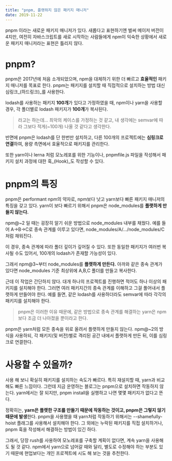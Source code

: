 ```yaml
---
title: "pnpm, 플랫하지 않은 패키지 매니저"
date: 2019-11-22
---
```


pnpm 이라는 새로운 패키지 매니저가 있다. 새롭다고 표현하기엔 벌써 메이저 버전이 4지만, 여전히 자바스크립트를 새로 시작하는 사람들에게 npm이 익숙한 상황에서 새로운 패키지 매니저라는 표현은 틀리지 않다.

# pnpm?

pnpm은 2017년에 처음 소개되었으며, npm을 대체하기 위한 더 빠르고 **효율적인** 패키지 매니저를 목표로 한다. pnpm는 패키지를 설치할 때 직접적으로 설치하는 방법 대신 심링크_(하드링크)_를 사용한다.

lodash를 사용하는 패키지 **100개**가 있다고 가정하였을 때, npm이나 yarn을 사용할 경우, 각 폴더별로 lodash 패키지가 **100개**가 복사된다.

> 라고는 하는데... 최악의 케이스를 가정하는 것 같고, 내 생각에는 semvar에 따라 그보다 적게(~100개) 나올 것 같다고 생각한다.

반면에 pnpm은 lodash를 단 한번만 설치하고, 다른 100개의 프로젝트에는 **심링크로 연결**하여, 용량 측면에서 효율적으로 패키지를 관리한다.

또한 yarn이나 lerna 처럼 모노레포를 위한 기능이나, pnpmfile.js 파일을 작성해서 패키지 설치 과정에 대한 훅_(Hook)_도 작성할 수 있다.

# pnpm의 특징

pnpm은 performant npm의 약자로, npm보다 낫고 yarn보다 빠른 패키지 매니저의 특징을 갖고 있다. yarn이 보다 빠르기 위해서 pnpm은 node\_modules를 **플랫하게 만들지 않는다.**

npm@\~2 일 때는 굉장히 알기 쉬운 방법으로 node\_modules 내부를 채웠다. 예를 들어 A->B->C로 종속 관계를 이루고 있다면, node\_modules/A/.../node\_modules/C 처럼 채워진다.

이 경우, 종속 관계에 따라 폴더 깊이가 깊어질 수 있다. 또한 동일한 패키지가 여러번 복사될 수도 있어서, 100개의 lodash가 존재할 가능성이 있다.

그래서 npm@3\~부터 node\_modules를 **플랫하게 만든다.** 아까와 같은 종속 관계가 있다면 node\_modules 기준 최상위에 A,B,C 폴더를 만들고 복사한다.

근데 이 작업은 간단하지 않다. 대개 하나의 프로젝트를 진행하면 적어도 하나 이상의 패키지를 설치해야 한다. 그러면 여러 패키지간의 종속 관계를 이해하고 그걸 풀어내서 플랫하게 만들어야 한다. 예를 들면, 같은 lodash를 사용하더라도 semvar에 따라 각각의 패키지를 설치해야 한다.

> pnpm은 이러한 이유 때문에, 같은 방법으로 종속 관계를 해결하는 yarn은 npm보다 조금 더 나아졌을 뿐이라고 한다.

pnpm은 yarn처럼 모든 종속을 위로 올려서 플랫하게 만들지 않는다. npm@\~2의 방식을 사용하되, 각 패키지(및 버전)별로 격리된 공간 내에서 플랫하게 만든 뒤, 이를 심링크로 연결한다.

# 사용할 수 있을까?

사용 해 보니 확실히 패키지를 설치하는 속도가 빠르다. 특히 재설치할 때, yarn과 비교해도 빠른 느낌이다. 그런데 지금 운영하는 블로그는 pnpm으로 설치하면 작동하지 않는다. yarn에서는 잘 되지만, pnpm install을 실행하고 나면 몇몇 패키지가 없다고 뜬다.

정확히는, **yarn은 플랫한 구조를 만들기 때문에 작동하는 것이고, pnpm은 그렇지 않기 때문에 발생**한다. pnpm을 사용했을 때 yarn처럼 작동하기 위해서는 --shamefully-hoist 플래그를 사용해서 설치해야 한다. 그 외에는 누락된 패키지를 직접 설치하거나, pnpm 훅을 작성해서 해결하는 방법이 있긴 하다.

그래서, 당장 rush를 사용하여 모노레포를 구축할 계획이 없다면, 계속 yarn을 사용해도 될 것 같다. npm에서 yarn으로 넘어갈 때와 달리, 별도로 수정해야 하는 부분도 있기 때문에 현업보다는 개인 프로젝트에 시도 해 보는 것을 추천한다.
